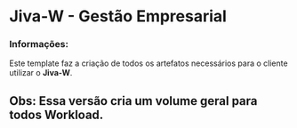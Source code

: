 # Jiva-W - Gestão Empresarial

### Informações:

 Este template faz a criação de todos os artefatos necessários para o cliente utilizar o **Jiva-W**.

 ## Obs: Essa versão cria um volume geral para todos **Workload**.